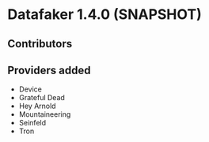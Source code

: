 # Datafaker 1.4.0 (SNAPSHOT)

## Contributors

## Providers added

* Device
* Grateful Dead
* Hey Arnold
* Mountaineering
* Seinfeld
* Tron
